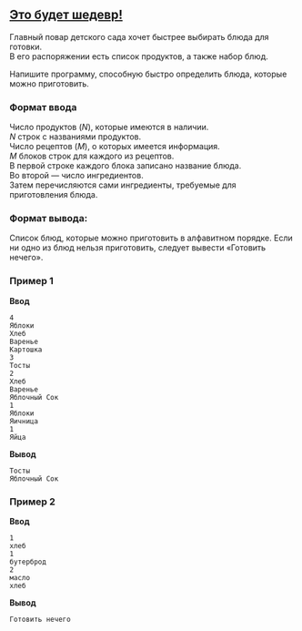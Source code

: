 ## [Это будет шедевр!](../../../solutions/3.2/32_n.py)

Главный повар детского сада хочет быстрее выбирать блюда для готовки.\
В его распоряжении есть список продуктов, а также набор блюд.

Напишите программу, способную быстро определить блюда, которые можно приготовить.

### Формат ввода

Число продуктов ($N$), которые имеются в наличии.\
$N$ строк с названиями продуктов.\
Число рецептов ($M$), о которых имеется информация.\
$M$ блоков строк для каждого из рецептов.\
В первой строке каждого блока записано название блюда.\
Во второй — число ингредиентов.\
Затем перечисляются сами ингредиенты, требуемые для приготовления блюда.

### Формат вывода:

Список блюд, которые можно приготовить в алфавитном порядке.
Если ни одно из блюд нельзя приготовить, следует вывести «Готовить нечего».

### Пример 1

__Ввод__
```plaintext
4
Яблоки
Хлеб
Варенье
Картошка
3
Тосты
2
Хлеб
Варенье
Яблочный Сок
1
Яблоки
Яичница
1
Яйца
```

__Вывод__
```plaintext
Тосты
Яблочный Сок
```

### Пример 2

__Ввод__
```plaintext
1
хлеб
1
бутерброд
2
масло
хлеб
```

__Вывод__
```plaintext
Готовить нечего
```